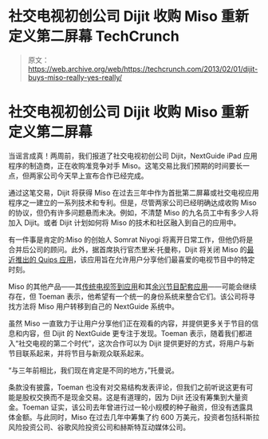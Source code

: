 # 社交电视初创公司 Dijit 收购 Miso 重新定义第二屏幕 TechCrunch

> 原文：<https://web.archive.org/web/https://techcrunch.com/2013/02/01/dijit-buys-miso-really-yes-really/>

# 社交电视初创公司 Dijit 收购 Miso 重新定义第二屏幕

当谣言成真！两周前，我们报道了社交电视初创公司 Dijit，NextGuide iPad 应用程序的制造商，正在收购准竞争对手 Miso。这笔交易比我们预期的时间要长一点，但两家公司今天早上宣布合作已经完成。

通过这笔交易，Dijit 将获得 Miso 在过去三年中作为首批第二屏幕或社交电视应用程序之一建立的一系列技术和专利。但是，尽管两家公司已经明确达成收购 Miso 的协议，但仍有许多问题悬而未决。例如，不清楚 Miso 的九名员工中有多少人将加入 Dijit。或者 Dijit 计划如何将 Miso 的技术和社区融入到自己的应用中。

有一件事是肯定的:Miso 的创始人 Somrat Niyogi 将离开日常工作，但他仍将是合并后公司的顾问。此外，据首席执行官杰里米·托曼称，Dijit 将关闭 Miso 的[最近推出的 Quips 应用](https://web.archive.org/web/20221207013300/https://beta.techcrunch.com/2012/11/05/miso-quips/)，该应用旨在允许用户分享他们最喜爱的电视节目中的特定时刻。

Miso 的其他产品——其[传统电视签到应用](https://web.archive.org/web/20221207013300/https://beta.techcrunch.com/2010/05/22/miso-funding/)和其[余兴节目配套应用](https://web.archive.org/web/20221207013300/http://blog.gomiso.com/2011/12/14/tune-in-to-tv-with-sideshows/)——可能会继续存在，但 Toeman 表示，他希望有一个统一的身份系统来整合它们。该公司将寻找方法将 Miso 用户转移到自己的 NextGuide 系统中。

虽然 Miso 一直致力于让用户分享他们正在观看的内容，并提供更多关于节目的信息和内容，但 Dijit 的 NextGuide 更专注于发现。Toeman 表示，随着我们都进入“社交电视的第二个时代”，这次合作可以为 Dijit 提供更好的方式，将用户与新节目联系起来，并将节目与新观众联系起来。

“与三年前相比，我们现在肯定是不同的地方，”托曼说。

条款没有披露，Toeman 也没有对交易结构发表评论，但我们之前听说这更有可能是股权交换而不是现金交易。这是有道理的，因为 Dijit 还没有筹集到大量资金。Toeman 证实，该公司去年曾进行过一轮小规模的种子融资，但没有透露具体金额。与此同时，Miso 在过去几年中筹集了约 600 万美元，投资者包括科斯拉风险投资公司、谷歌风险投资公司和赫斯特互动媒体公司。